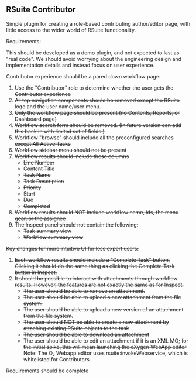 RSuite Contributor
------------------

Simple plugin for creating a role-based contributing author/editor page, with
little access to the wider world of RSuite functionality.

Requirements:

This should be developed as a demo plugin, and not expected to last as "real code". We should avoid worrying about the engineering design and implementation details and instead focus on user experience.

Contributor experience should be a pared down workflow page:

1. ~~Use the "Contributor" role to determine whether the user gets the Contributor experience~~
1. ~~All top navigation components should be removed except the RSuite logo and the user name/user menu.~~
1. ~~Only the workflow page should be present (no Contents, Reports, or Dashboard page)~~
1. ~~Workflow search form should be removed. (In future version can add this back in with limited set of fields.)~~
1. ~~Workflow "browse" should include all the preconfigured searches except All Active Tasks~~
1. ~~Workflow sidebar menu should not be present~~
1. ~~Workflow results should include these columns~~
	* ~~Line Number~~
	* ~~Content Title~~
	* ~~Task Name~~
	* ~~Task Description~~
	* ~~Priority~~
	* ~~Start~~
	* ~~Due~~
	* ~~Completed~~
1. ~~Workflow results should NOT include workflow name, ids, the menu gear, or the assignee~~
1. ~~The Inspect panel should not contain the following:~~
	* ~~Task summary view~~
	* ~~Workflow summary view~~

~~Key changes for more intuitive UI for less expert users:~~

1. ~~Each workflow results should include a "Complete Task" button. Clicking it should do the same thing as clicking the Complete Task button in Inspect.~~
1. ~~It should be possible to interact with attachments through workflow results. However, the features are not exactly the same as for Inspect.~~
	* ~~The user should be able to remove an attachment.~~
	* ~~The user should be able to upload a new attachment from the file system.~~
	* ~~The user should be able to upload a new version of an attachment from the file system.~~
	* ~~The user should NOT be able to create a new attachment by attaching existing RSuite objects to the task~~
	* ~~The user should be able to download an attachment~~
	* ~~The user should be able to edit an attachment if it is an XML MO; for the initial spike, this will mean launching the oXygen WebApp editor~~
		Note: The O₂ Webapp editor uses rsuite:invokeWebservice, which is whitelisted for Contributors.

Requirements should be complete
